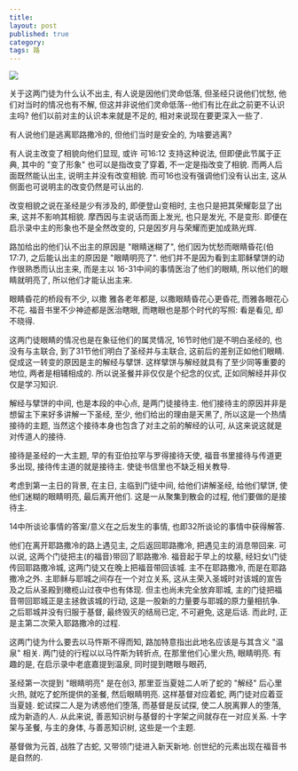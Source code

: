 ```yaml
---
title:
layout: post
published: true
category:
tags: 路
---
```


![](/img/lk24-2.png)

关于这两门徒为什么认不出主, 有人说是因他们灵命低落, 但圣经只说他们忧愁, 他们对当时的情况也有不解, 但这并非说他们灵命低落--他们有比在此之前更不认识主吗? 他们以前对主的认识本来就是不足的, 相对来说现在要更深入一些了.

有人说他们是逃离耶路撒冷的, 但他们当时是安全的, 为啥要逃离?

有人说主改变了相貌向他们显现, 或许 可16:12 支持这种说法, 但即便此节属于正典, 其中的 "变了形象" 也可以是指改变了穿着, 不一定是指改变了相貌. 而两人后面既然能认出主, 说明主并没有改变相貌. 而可16也没有强调他们没有认出主, 这从侧面也可说明主的改变仍然是可认出的.

改变相貌之说在圣经是少有涉及的, 即便登山变相时, 主也只是把其荣耀彰显了出来, 这并不影响其相貌. 摩西因与主说话而面上发光, 也只是发光, 不是变形. 即便在启示录中主的形象也不是全然改变的, 只是因岁月与荣耀而更加成熟光辉.

路加给出的他们认不出主的原因是 "眼睛迷糊了", 他们因为忧愁而眼睛昏花(伯17:7),  之后能认出主的原因是 "眼睛明亮了". 他们并不是因为看到主耶稣擘饼的动作很熟悉而认出主来, 而是主以 16-31中间的事情医治了他们的眼睛, 所以他们的眼睛就明亮了, 所以他们才能认出主来.

眼睛昏花的桥段有不少, 以撒 雅各老年都是, 以撒眼睛昏花心更昏花, 而雅各眼花心不花. 福音书里不少神迹都是医治瞎眼, 而瞎眼也是那个时代的写照: 看是看见, 却不晓得.

这两门徒眼睛的情况也是在象征他们的属灵情况, 16节时他们是不明白圣经的, 也没有与主联合, 到了31节他们明白了圣经并与主联合, 这前后的差别正如他们眼睛.  促成这一转变的原因是主的解经与擘饼. 这样擘饼与解经就具有了至少同等重要的地位, 两者是相辅相成的. 所以说圣餐并非仅仅是个纪念的仪式, 正如同解经并非仅仅是学习知识.

解经与擘饼的中间, 也是本段的中心点, 是两门徒接待主. 他们接待主的原因并非是想留主下来好多讲解一下圣经, 至少, 他们给出的理由是天黑了, 所以这是一个热情接待的主题, 当然这个接待本身也包含了对主之前的解经的认可, 从这来说这就是对传道人的接待.

接待是圣经的一大主题, 早的有亚伯拉罕与罗得接待天使, 福音书里接待与传道更多出现, 接待传主道的就是接待主. 使徒书信里也不缺乏相关教导.

考虑到第一主日的背景, 在主日, 主临到门徒中间, 给他们讲解圣经, 给他们擘饼, 使他们迷糊的眼睛明亮, 最后离开他们. 这是一从聚集到散会的过程, 他们要做的是接待主.

14中所谈论事情的答案/意义在之后发生的事情, 也即32所谈论的事情中获得解答.

他们在离开耶路撒冷的路上遇见主, 之后返回耶路撒冷, 把遇见主的消息带回来. 可以说, 这两个门徒把主(的福音)带回了耶路撒冷. 福音起于早上的坟墓, 经妇女\门徒传回耶路撒冷城, 这两门徒又在晚上把福音带回该城. 主不在耶路撒冷, 而是在耶路撒冷之外. 主耶稣与耶城之间存在一个对立关系, 这从主荣入圣城时对该城的宣告及之后从圣殿到橄榄山过夜中也有体现. 但主也尚未完全放弃耶城, 主的门徒把福音带回耶城正是主拯救该城的行动, 这是一股新的力量要与耶城的原力量相抗争. 之后耶城并没有归服于基督, 最终毁灭的结局已定, 不可避免, 这是后话. 而此时, 正是主第二次荣入耶路撒冷的过程.

这两门徒为什么要去以马忤斯不得而知, 路加特意指出此地名应该是与其含义 "温泉" 相关. 两门徒的行程以以马忤斯为转折点, 在那里他们心里火热, 眼睛明亮. 有趣的是, 在启示录中老底嘉提到温泉, 同时提到瞎眼与眼药,

圣经第一次提到 "眼睛明亮" 是在创3, 那里亚当夏娃二人听了蛇的 "解经" 后心里火热, 就吃了蛇所提供的圣餐, 然后眼睛明亮. 这样基督对应着蛇, 两门徒对应着亚当夏娃. 蛇试探二人是为诱惑他们堕落, 而基督是反试探, 使二人脱离罪人的堕落, 成为新造的人. 从此来说, 善恶知识树与基督的十字架之间就存在一对应关系. 十字架与圣餐, 与主的身体, 与善恶知识树, 这些是一个主题.

基督做为元首, 战胜了古蛇, 又带领门徒进入新天新地. 创世纪的元素出现在福音书是自然的.
